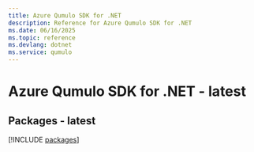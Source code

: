 ```yaml
---
title: Azure Qumulo SDK for .NET
description: Reference for Azure Qumulo SDK for .NET
ms.date: 06/16/2025
ms.topic: reference
ms.devlang: dotnet
ms.service: qumulo
---
```

# Azure Qumulo SDK for .NET - latest
## Packages - latest
[!INCLUDE [packages](qumulo-index.md)]